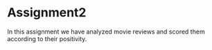 # Assignment2

In this assignment we have analyzed movie reviews and scored them according to their positivity. 
